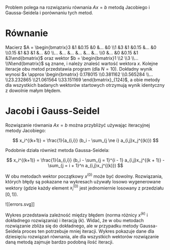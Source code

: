 Problem polega na rozwiązaniu równania $Ax = b$ metodą Jacobiego i Gaussa-Seidela i porównaniu tych metod.

# Równanie
Macierz $A = \begin{bmatrix}3 &1 &0.15 &0 &... &0 \\1 &3 &1 &0.15 &... &0 \\0.15 &1 &3 &1 &... &0 \\... &... &... &... &... &... \\0 &... &0 &0.15 &1 &3\end{bmatrix}$ oraz wektor $b = \begin{bmatrix}1 \\2 \\3 \\... \\N\end{bmatrix}$ są znane, i należy znaleść wartość wektora $x$. Kolejne iteracje obu metod przedstawia program (dla $N = 10$). Dokładny wynik wynosi $x \approx \begin{bmatrix} 0.178015 \\0.381162 \\0.565284 \\... \\23.232865 \\21.061564 \\33.151169 \end{bmatrix}_{124}$, a obie metody dla wszystkich badanych wektorów startowych otrzymują wynik identyczny z dowolnie małym błędem.

# Jacobi i Gauss-Seidel
Rozwiązanie równania $Ax = b$ można przybliżyć używając iteracyjnej metody Jacobiego:

$$
x_i^{(k+1)} = \frac{1}{a_{i,i}} (b_i - \sum_{j \ne i} a_{i,j}x_j^{(k)})
$$

Podobnie działa również metoda Gaussa-Seidela:

$$
x_i^{(k+1)} = \frac{1}{a_{i,i}} (b_i - \sum_{j = 1}^{i - 1} a_{i,j}x_j^{(k + 1)} - \sum_{j = i + 1}^n a_{i,j}x_j^{(k)})
$$

W obu metodach wektor początkowy $x^{(0)}$ może być dowolny. Rozwiązania, których błędy są pokazane na wykresach używały losowo wygenerowane wektory (gdzie każdy element $x^{(0)}_i$ jest jednomiernie losowany z przedziału $[0, 1)$).

![[errors.svg]]

Wykres przedstawia zależność między błędem (norma różnicy $x^{(k)}$ i dokładnego rozwiązania) i iteracją ($k$). Widać, że w obu metodach rozwiązanie zbliża się do dokładnego, ale w przypadku metody Gaussa-Seidela proces ten potrzebuje mniej iteracji. Wykres pokazuje dane dla dziesięciu rozwiązań równania, ale dla wszystkich wektorów rozwiązanie daną metodą zajmuje bardzo podobną ilość iteracji.
